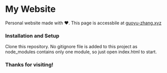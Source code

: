 # My Website

Personal website made with ❤️. This page is accessbile at [guoyu-zhang.xyz](guoyu-zhang.xyz)

### Installation and Setup
Clone this repository. No gitignore file is added to this project as node_modules contains only one module, so just open index.html to start.

### Thanks for visiting!


